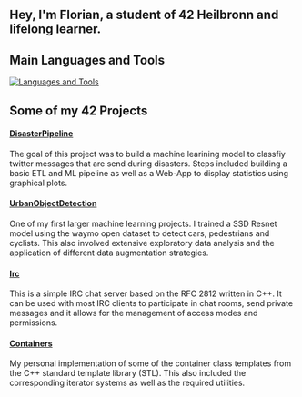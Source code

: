## Hey, I'm Florian, a student of 42 Heilbronn and lifelong learner.

## Main Languages and Tools
[![Languages and Tools](https://skillicons.dev/icons?i=c,cpp,python,docker,git)](https://skillicons.dev)

## Some of my 42 Projects

#### [DisasterPipeline]
The goal of this project was to build a machine learining model to classfiy twitter messages that are send during disasters. Steps included building a basic ETL and ML pipeline as well as a Web-App to display statistics using graphical plots.

#### [UrbanObjectDetection]
One of my first larger machine learning projects. I trained a SSD Resnet model using the waymo open dataset to detect cars, pedestrians and cyclists. This also involved extensive exploratory data analysis and the application of different data augmentation strategies.

#### [Irc]
This is a simple IRC chat server based on the RFC 2812 written in C++. It can be used with most IRC clients to participate in chat rooms, send private messages and it allows for the management of access modes and permissions.

#### [Containers]
My personal implementation of some of the container class templates from the C++ standard template library (STL). This also included the corresponding iterator systems as well as the required utilities.

[Irc]: https://github.com/FlorianBindereif/IRC
[Containers]: https://github.com/FlorianBindereif/Containers
[UrbanObjectDetection]: https://github.com/FlorianBindereif/UrbanObjectDetection
[DisasterPipeline]: https://github.com/FlorianBindereif/DisasterPipeline

<!--
**FlorianBindereif/FlorianBindereif** is a ✨ _special_ ✨ repository because its `README.md` (this file) appears on your GitHub profile.

